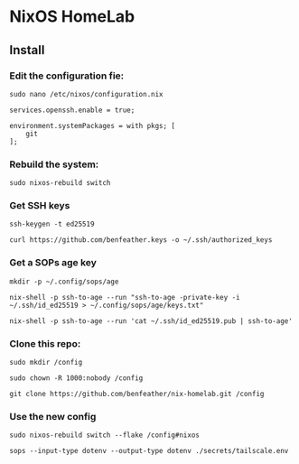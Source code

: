 # NixOS HomeLab

## Install

### Edit the configuration fie:

`sudo nano /etc/nixos/configuration.nix`

```
services.openssh.enable = true;

environment.systemPackages = with pkgs; [
	git
];
```

### Rebuild the system:

`sudo nixos-rebuild switch`

### Get SSH keys

`ssh-keygen -t ed25519`

`curl https://github.com/benfeather.keys -o ~/.ssh/authorized_keys`

### Get a SOPs age key

`mkdir -p ~/.config/sops/age`

`nix-shell -p ssh-to-age --run "ssh-to-age -private-key -i ~/.ssh/id_ed25519 > ~/.config/sops/age/keys.txt"`

`nix-shell -p ssh-to-age --run 'cat ~/.ssh/id_ed25519.pub | ssh-to-age'`

### Clone this repo: 

`sudo mkdir /config`

`sudo chown -R 1000:nobody /config`

`git clone https://github.com/benfeather/nix-homelab.git /config`

### Use the new config

`sudo nixos-rebuild switch --flake /config#nixos`

`sops --input-type dotenv --output-type dotenv ./secrets/tailscale.env`
